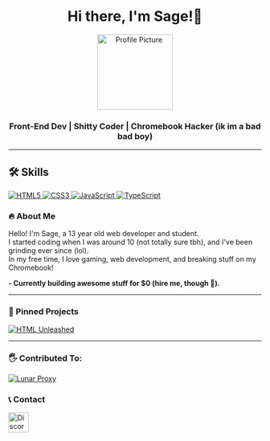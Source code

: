 <h1 align="center"><b>Hi there, I'm Sage!👋</b></h1>
<p align="center">
  <img src="https://i.imghippo.com/files/OgO2833qg.png" alt="Profile Picture" width="150" height="150">
</p>



<h3 align="center"><b>  
  Front-End Dev | Shitty Coder | Chromebook Hacker (ik im a bad bad boy)  
  <br>  
</b></h3>


---

## 🛠 Skills
<div align="left">
  <a href="https://developer.mozilla.org/en-US/docs/Web/HTML" target="_blank">
    <img src="https://img.shields.io/badge/HTML5-%23E34F26.svg?style=for-the-badge&logo=html5&logoColor=white" alt="HTML5">
  </a>
  <a href="https://developer.mozilla.org/en-US/docs/Web/CSS" target="_blank">
    <img src="https://img.shields.io/badge/CSS3-%231572B6.svg?style=for-the-badge&logo=css3&logoColor=white" alt="CSS3">
  </a>
  <a href="https://developer.mozilla.org/en-US/docs/Web/JavaScript" target="_blank">
    <img src="https://img.shields.io/badge/JavaScript-%23F7DF1E.svg?style=for-the-badge&logo=javascript&logoColor=black" alt="JavaScript">
  </a>
  <a href="https://www.typescriptlang.org/" target="_blank">
    <img src="https://img.shields.io/badge/TypeScript-%23007ACC.svg?style=for-the-badge&logo=typescript&logoColor=white" alt="TypeScript">
  </a>
</div>

### 🔥 About Me  
Hello! I'm Sage, a 13 year old web developer and student.  
I started coding when I was around 10 (not totally sure tbh), and I've been grinding ever since (lol).  
In my free time, I love gaming, web development, and breaking stuff on my Chromebook!

**- Currently building awesome stuff for $0 (hire me, though 👀).**

---

### 🚀 Pinned Projects  
[![HTML Unleashed](https://github-readme-stats.vercel.app/api/pin/?username=exploit-kid&repo=HTML-unleashed&theme=radical&icon_color=8a2be2)](https://github.com/exploit-kid/HTML-unleashed)

---

### 🖐 Contributed To:
[![Lunar Proxy](https://github-readme-stats.vercel.app/api/pin/?username=Lunar-Proxy&repo=Lunar&theme=radical&icon_color=8a2be2)](https://github.com/Lunar-Proxy/Lunar)

### 📞 Contact


<a href="https://discord.com/users/Modsbanthisnigga" target="_blank">
  <img src="https://uxwing.com/wp-content/themes/uxwing/download/brands-and-social-media/discord-round-color-icon.png" alt="Discord Icon" width="40" height="40" />
</a>

